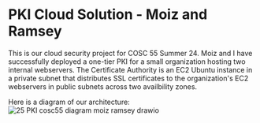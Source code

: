 # PKI Cloud Solution - Moiz and Ramsey
This is our cloud security project for COSC 55 Summer 24. Moiz and I have successfully deployed a one-tier PKI for a small organization hosting two internal webservers. The Certificate Authority is an EC2 Ubuntu instance in a private subnet that distributes SSL certificates to the organization's EC2 webservers in public subnets across two availbility zones.

Here is a diagram of our architecture:
![25 PKI cosc55 diagram moiz ramsey drawio](https://github.com/user-attachments/assets/9ae0aee2-3a39-4698-9be0-eb36db0a8a03)


